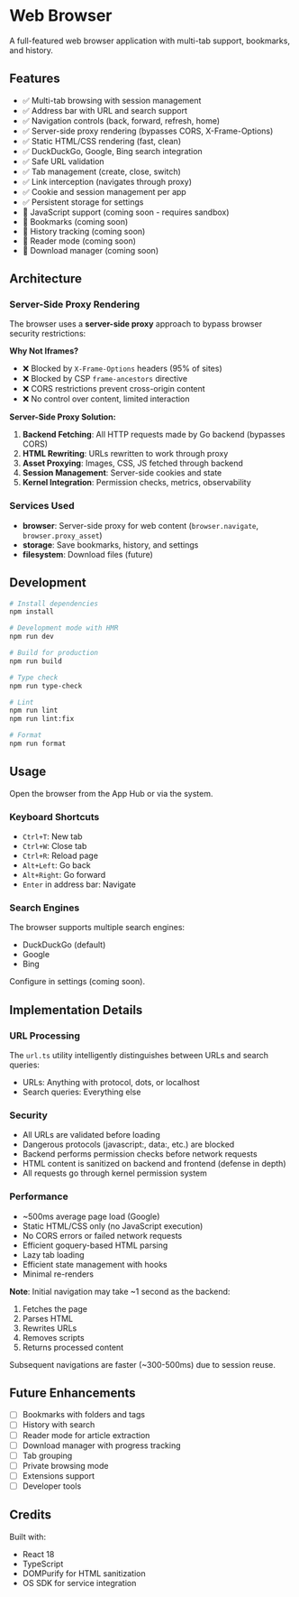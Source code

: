# Web Browser

A full-featured web browser application with multi-tab support, bookmarks, and history.

## Features

- ✅ Multi-tab browsing with session management
- ✅ Address bar with URL and search support
- ✅ Navigation controls (back, forward, refresh, home)
- ✅ Server-side proxy rendering (bypasses CORS, X-Frame-Options)
- ✅ Static HTML/CSS rendering (fast, clean)
- ✅ DuckDuckGo, Google, Bing search integration
- ✅ Safe URL validation
- ✅ Tab management (create, close, switch)
- ✅ Link interception (navigates through proxy)
- ✅ Cookie and session management per app
- ✅ Persistent storage for settings
- 🚧 JavaScript support (coming soon - requires sandbox)
- 🚧 Bookmarks (coming soon)
- 🚧 History tracking (coming soon)
- 🚧 Reader mode (coming soon)
- 🚧 Download manager (coming soon)

## Architecture

### Server-Side Proxy Rendering

The browser uses a **server-side proxy** approach to bypass browser security restrictions:

**Why Not Iframes?**
- ❌ Blocked by `X-Frame-Options` headers (95% of sites)
- ❌ Blocked by CSP `frame-ancestors` directive
- ❌ CORS restrictions prevent cross-origin content
- ❌ No control over content, limited interaction

**Server-Side Proxy Solution:**
1. **Backend Fetching**: All HTTP requests made by Go backend (bypasses CORS)
2. **HTML Rewriting**: URLs rewritten to work through proxy
3. **Asset Proxying**: Images, CSS, JS fetched through backend
4. **Session Management**: Server-side cookies and state
5. **Kernel Integration**: Permission checks, metrics, observability

### Services Used

- **browser**: Server-side proxy for web content (`browser.navigate`, `browser.proxy_asset`)
- **storage**: Save bookmarks, history, and settings
- **filesystem**: Download files (future)

## Development

```bash
# Install dependencies
npm install

# Development mode with HMR
npm run dev

# Build for production
npm run build

# Type check
npm run type-check

# Lint
npm run lint
npm run lint:fix

# Format
npm run format
```

## Usage

Open the browser from the App Hub or via the system.

### Keyboard Shortcuts

- `Ctrl+T`: New tab
- `Ctrl+W`: Close tab
- `Ctrl+R`: Reload page
- `Alt+Left`: Go back
- `Alt+Right`: Go forward
- `Enter` in address bar: Navigate

### Search Engines

The browser supports multiple search engines:
- DuckDuckGo (default)
- Google
- Bing

Configure in settings (coming soon).

## Implementation Details

### URL Processing

The `url.ts` utility intelligently distinguishes between URLs and search queries:
- URLs: Anything with protocol, dots, or localhost
- Search queries: Everything else

### Security

- All URLs are validated before loading
- Dangerous protocols (javascript:, data:, etc.) are blocked
- Backend performs permission checks before network requests
- HTML content is sanitized on backend and frontend (defense in depth)
- All requests go through kernel permission system

### Performance

- ~500ms average page load (Google)
- Static HTML/CSS only (no JavaScript execution)
- No CORS errors or failed network requests
- Efficient goquery-based HTML parsing
- Lazy tab loading
- Efficient state management with hooks
- Minimal re-renders

**Note**: Initial navigation may take ~1 second as the backend:
1. Fetches the page
2. Parses HTML
3. Rewrites URLs
4. Removes scripts
5. Returns processed content

Subsequent navigations are faster (~300-500ms) due to session reuse.

## Future Enhancements

- [ ] Bookmarks with folders and tags
- [ ] History with search
- [ ] Reader mode for article extraction
- [ ] Download manager with progress tracking
- [ ] Tab grouping
- [ ] Private browsing mode
- [ ] Extensions support
- [ ] Developer tools

## Credits

Built with:
- React 18
- TypeScript
- DOMPurify for HTML sanitization
- OS SDK for service integration

